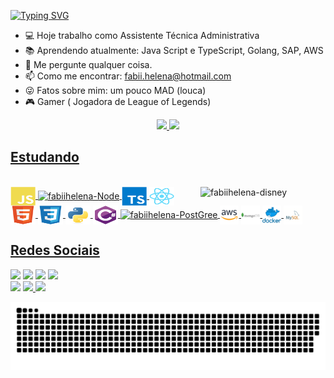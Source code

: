 [![Typing SVG](https://readme-typing-svg.herokuapp.com/?color=9370DB&size=20&center=true&vCenter=true&width=1000&lines=Oii,+meu+nome+é+Fabiana+Helena;Sou+formada+em+Analise+e+Desenvolvimento+de+Sistemas;Seja+Bem+Vindo!+💜)](https://git.io/typing-svg)


- 💻 Hoje trabalho como Assistente Técnica Administrativa
- 📚 Aprendendo atualmente: Java Script e TypeScript, Golang, SAP, AWS
- 💬 Me pergunte qualquer coisa.
- 📫 Como me encontrar: fabii.helena@hotmail.com
- 😜 Fatos sobre mim: um pouco MAD (louca)
- 🎮 Gamer ( Jogadora de League of Legends)

 <div align="center">
  <a href="https://github.com/FabiiHelena">
  <img height="160em" src="https://github-readme-stats.vercel.app/api?username=fabiihelena&show_icons=true&theme=tokyonight&include_all_commits=true&count_private=true"/>
  <img height="160em" src="https://github-readme-stats.vercel.app/api/top-langs/?username=fabiihelena&layout=compact&langs_count=7&theme=tokyonight"/>
</div>

## Estudando

<div style="display: inline_block"><br>
  <img align="right"  alt="fabiihelena-disney" src="https://github.com/FabiiHelena/FabiiHelena/assets/94461288/a4b7c38f-cf72-472b-82f9-d14112c411fe" width="200px"/>
  <img align="center" alt="fabiihelena-Js" height="30" width="40" src="https://raw.githubusercontent.com/devicons/devicon/master/icons/javascript/javascript-plain.svg">
  <img align="center" alt="fabiihelena-Node" height="30" width="40" src="https://cdn.jsdelivr.net/gh/devicons/devicon/icons/nodejs/nodejs-plain.svg">
  <img align="center" alt="fabiihelena-Ts" height="30" width="40" src="https://raw.githubusercontent.com/devicons/devicon/master/icons/typescript/typescript-plain.svg">
  <img align="center" alt="fabiihelena-React" height="30" width="40" src="https://raw.githubusercontent.com/devicons/devicon/master/icons/react/react-original.svg">
  <img align="center" alt="fabiihelena-HTML" height="30" width="40" src="https://raw.githubusercontent.com/devicons/devicon/master/icons/html5/html5-original.svg">
  <img align="center" alt="fabiihelena-CSS" height="30" width="40" src="https://raw.githubusercontent.com/devicons/devicon/master/icons/css3/css3-original.svg">
  <img align="center" alt="fabiihelena-Python" height="30" width="40" src="https://raw.githubusercontent.com/devicons/devicon/master/icons/python/python-original.svg">
  <img align="center" alt="fabiihelena-Csharp" height="30" width="40" src="https://raw.githubusercontent.com/devicons/devicon/master/icons/csharp/csharp-original.svg">
  <img align="center" alt="fabiihelena-PostGree" height="30" width="40" src="https://cdn.jsdelivr.net/gh/devicons/devicon/icons/postgresql/postgresql-plain-wordmark.svg">
  <img align="center" alt="fabiihelena-AWS" width="30px" src="https://raw.githubusercontent.com/github/explore/fbceb94436312b6dacde68d122a5b9c7d11f9524/topics/aws/aws.png" />
  <img align="center" alt="fabiihelena-MongoDB" width="30px" src="https://raw.githubusercontent.com/github/explore/80688e429a7d4ef2fca1e82350fe8e3517d3494d/topics/mongodb/mongodb.png" />
  <img align="center" alt="fabiihelena-Docker" width="30px" src="https://raw.githubusercontent.com/github/explore/80688e429a7d4ef2fca1e82350fe8e3517d3494d/topics/docker/docker.png" />
  <img align="center" alt="Mysql" width="30px" src="https://raw.githubusercontent.com/github/explore/80688e429a7d4ef2fca1e82350fe8e3517d3494d/topics/mysql/mysql.png" />
</div>
 
 ## Redes Sociais

  <div>
  <a href="https://www.instagram.com/fabiiihelena" target="_blank"><img src="https://img.shields.io/badge/-Instagram-%23E4405F?style=for-the-badge&logo=instagram&logoColor=white" target="_blank"></a>
 	<a href="https://www.twitch.tv/duskscarlet" target="_blank"><img src="https://img.shields.io/badge/Twitch-9146FF?style=for-the-badge&logo=twitch&logoColor=white" target="_blank"></a>
 <a href="https://discord.gg/fabiihelena" target="_blank"><img src="https://img.shields.io/badge/Discord-7289DA?style=for-the-badge&logo=discord&logoColor=white" target="_blank"></a> 
  <a href = "fabiii.helena@gmail.com"><img src="https://img.shields.io/badge/-Gmail-%23333?style=for-the-badge&logo=gmail&logoColor=white" target="_blank"></a>
<br/>
<a href="https://www.linkedin.com/in/fabii-helena" target="_blank"><img src="https://img.shields.io/badge/-LinkedIn-%230077B5?style=for-the-badge&logo=linkedin&logoColor=white" target="_blank"></a>
<a href="https://www.facebook.com/FabiiHelena" target="_blank"><img src="https://img.shields.io/badge/Facebook-1877F2?style=for-the-badge&logo=facebook&logoColor=white">
<a href = "fabiii.helena@hotmail.com"><img src="https://img.shields.io/badge/Microsoft_Outlook-0078D4?style=for-the-badge&logo=microsoft-outlook&logoColor=white">
 
    


  </div>

 ![Snake animation](https://github.com/betafontes/betafontes/blob/output/github-contribution-grid-snake.svg)
